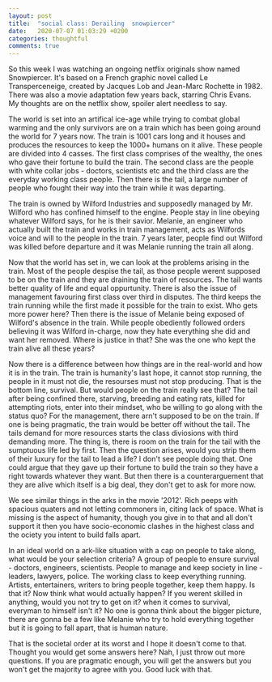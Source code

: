 ```yaml
---
layout: post
title:  "social class: Derailing  snowpiercer"
date:   2020-07-07 01:03:29 +0200
categories: thoughtful
comments: true
---
```



<!--more-->

So this week I was watching an ongoing netflix originals show named Snowpiercer. It's based on a French graphic novel called Le Transperceneige, created by Jacques Lob and Jean-Marc Rochette in 1982. There was also a movie adaptation few years back, starring Chris Evans. My thoughts are on the netflix show, spoiler alert needless to say.

The world is set into an artifical ice-age while trying to combat global warming and the only survivors are on a train which has been going around the world for 7 years now. The train is 1001 cars long and it houses and produces the resources to keep the 1000+ humans on it alive. These people are divided into 4 casses. The first class comprises of the wealthy, the ones who gave their fortune to build the train. The second class are the people with white collar jobs - doctors, scientists etc and the third class are the everyday working class people. Then there is the tail, a large number of people who fought their way into the train while it was departing. 

The train is owned by Wilford Industries and supposedly managed by Mr. Wilford who has confined himself to the engine. People stay in line obeying whatever Wilford says, for he is their savior. Melanie, an engineer who actually built the train and works in train management, acts as Wilfords voice and will to the people in the train. 7 years later, people find out Wilford was killed before departure and it was Melanie running the train all along. 

Now that the world has set in, we can look at the problems arising in the train. Most of the people despise the tail, as those people werent supposed to be on the train and they are draining the train of resources. The tail wants better quality of life and equal oppurtunity. There is also the issue of management favouring first class over third in disputes. The third keeps the train running while the first made it possible for the train to exist. Who gets more power here? Then there is the issue of Melanie being exposed of Wilford's absence in the train. While people obediently followed orders believing it was Wilford in-charge, now they hate everything she did and want her removed. Where is justice in that? She was the one who kept the train alive all these years?

Now there is a difference between how things are in the real-world and how it is in the train. The train is humanity's last hope, it cannot stop running, the people in it must not die, the resourses must not stop producing. That is the bottom line, survival. But would people on the train really see that? The tail after being confined there, starving, breeding and eating rats, killed for attempting riots, enter into their mindset, who be willing to go along with the status quo? For the management, there arn't supposed to be on the train. If one is being pragmatic, the train would be better off without the tail. The tails demand for more resources starts the class diviosions with third demanding more. The thing is, there is room on the train for the tail with the sumptuous life led by first. Then the question arises, would you strip them of their luxury for the tail to lead a life? I don't see people doing that. One could argue that they gave up their fortune to build the train so they have a right towards whatever they want. But then there is a counterarguement that they are alive which itself is a big deal, they don't get to ask for more now.

We see similar things in the arks in the movie '2012'. Rich peeps with spacious quaters and not letting commoners in, citing lack of space. What is missing is the aspect of humanity, though you give in to that and all don't support it then you have socio-economic clashes in the highest class and the ociety you intent to build falls apart.

In an ideal world on a ark-like situation with a cap on people to take along, what would be your selection criteria? A group of people to ensure survival - doctors, engineers, scientists. People to manage and keep society in line - leaders, lawyers, police. The working class to keep everything running. Artists, entertainers, writers to bring people together, keep them happy. Is that it? Now think what would actually happen? If you werent skilled in anything, would you not try to get on it? when it comes to survival, everyman to himself isn't it? No one is gonna think about the bigger picture, there are gonna be a few like Melanie who try to hold everything together but it is going to fall apart, that is human nature. 

That is the societal order at its worst and I hope it doesn't come to that. Thought you would get some answers here? Nah, I just throw out more questions. If you are pragmatic enough, you will get the answers but you won't get the majority to agree with you. Good luck with that.
